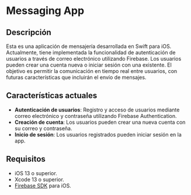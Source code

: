 # Messaging App

## Descripción

Esta es una aplicación de mensajería desarrollada en Swift para iOS. Actualmente, tiene implementada la funcionalidad de autenticación de usuarios a través de correo electrónico utilizando Firebase. Los usuarios pueden crear una cuenta nueva o iniciar sesión con una existente. El objetivo es permitir la comunicación en tiempo real entre usuarios, con futuras características que incluirán el envío de mensajes.

## Características actuales

- **Autenticación de usuarios**: Registro y acceso de usuarios mediante correo electrónico y contraseña utilizando Firebase Authentication.
- **Creación de cuenta**: Los usuarios pueden crear una nueva cuenta con su correo y contraseña.
- **Inicio de sesión**: Los usuarios registrados pueden iniciar sesión en la app.

## Requisitos

- iOS 13 o superior.
- Xcode 13 o superior.
- [Firebase SDK](https://firebase.google.com/docs/ios/setup) para iOS.
